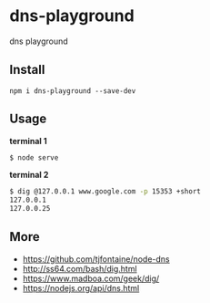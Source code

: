 # dns-playground

dns playground

## Install

    npm i dns-playground --save-dev

## Usage

__terminal 1__
```sh
$ node serve
```

__terminal 2__
```sh
$ dig @127.0.0.1 www.google.com -p 15353 +short
127.0.0.1
127.0.0.25
```

## More

- https://github.com/tjfontaine/node-dns
- http://ss64.com/bash/dig.html
- https://www.madboa.com/geek/dig/
- https://nodejs.org/api/dns.html
